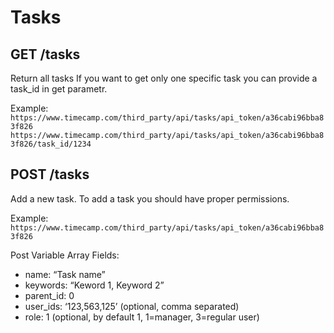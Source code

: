 Tasks
======

GET /tasks
----------

Return all tasks If you want to get only one specific task you can provide a task_id in get parametr.

Example:
`https://www.timecamp.com/third_party/api/tasks/api_token/a36cabi96bba83f826`
`https://www.timecamp.com/third_party/api/tasks/api_token/a36cabi96bba83f826/task_id/1234`

POST /tasks
----------

Add a new task. To add a task you should have proper permissions.

Example:
`https://www.timecamp.com/third_party/api/tasks/api_token/a36cabi96bba83f826`

Post Variable Array Fields:
* name: “Task name”
* keywords: “Keword 1, Keyword 2”
* parent_id: 0
* user_ids: ‘123,563,125’ (optional, comma separated)
* role: 1 (optional, by default 1, 1=manager, 3=regular user)
